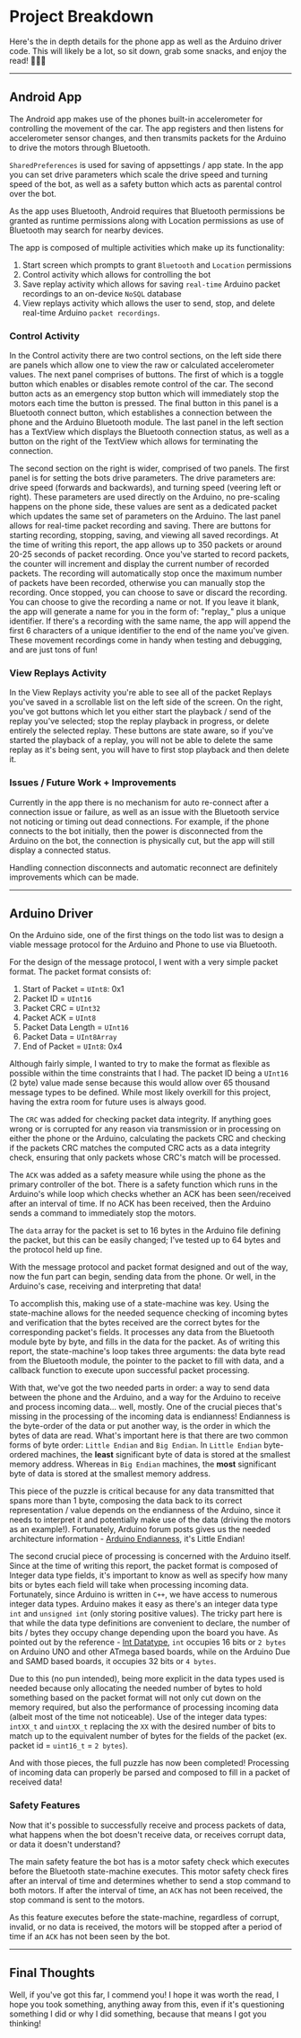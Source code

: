 # Project Breakdown

Here's the in depth details for the phone app as well as the Arduino driver code. This will likely be a lot, so sit down, grab some snacks, and enjoy the read! 🍿🥤🎉

---

## **Android App**

The Android app makes use of the phones built-in accelerometer for controlling the movement of the car. The app registers and then listens for accelerometer sensor changes, and then transmits packets for the Arduino to drive the motors through Bluetooth.

`SharedPreferences` is used for saving of appsettings / app state. In the app you can set drive parameters which scale the drive speed and turning speed of the bot, as well as a safety button which acts as parental control over the bot. 

As the app uses Bluetooth, Android requires that Bluetooth permissions be granted as runtime permissions along with Location permissions as use of Bluetooth may search for nearby devices. 

The app is composed of multiple activities which make up its functionality: 
1. Start screen which prompts to grant `Bluetooth` and `Location` permissions
2. Control activity which allows for controlling the bot
3. Save replay activity which allows for saving `real-time` Arduino packet recordings to an on-device `NoSQL` database
4. View replays activity which allows the user to send, stop, and delete real-time Arduino `packet recordings`.

### **Control Activity**

In the Control activity there are two control sections, on the left side there are panels which allow one to view the raw or calculated accelerometer values. The next panel comprises of buttons. The first of which is a toggle button which enables or disables remote control of the car. The second button acts as an emergency stop button which will immediately stop the motors each time the button is pressed. The final button in this panel is a Bluetooth connect button, which establishes a connection between the phone and the Arduino Bluetooth module. The last panel in the left section has a TextView which displays the Bluetooth connection status, as well as a button on the right of the TextView which allows for terminating the connection.

The second section on the right is wider, comprised of two panels. The first panel is for setting the bots drive parameters. The drive parameters are: drive speed (forwards and backwards), and turning speed (veering left or right). These parameters are used directly on the Arduino, no pre-scaling happens on the phone side, these values are sent as a dedicated packet which updates the same set of parameters on the Arduino. The last panel allows for real-time packet recording and saving. There are buttons for starting recording, stopping, saving, and viewing all saved recordings. At the time of writing this report, the app allows up to 350 packets or around 20-25 seconds of packet recording. Once you've started to record packets, the counter will increment and display the current number of recorded packets. The recording will automatically stop once the maximum number of packets have been recorded, otherwise you can manually stop the recording. Once stopped, you can choose to save or discard the recording. You can choose to give the recording a name or not. If you leave it blank, the app will generate a name for you in the form of: "replay_" plus a unique identifier. If there's a recording with the same name, the app will append the first 6 characters of a unique identifier to the end of the name you've given. These movement recordings come in handy when testing and debugging, and are just tons of fun!

### **View Replays Activity**

In the View Replays activity you're able to see all of the packet Replays you've saved in a scrollable list on the left side of the screen. On the right, you've got buttons which let you either start the playback / send of the replay you've selected; stop the replay playback in progress, or delete entirely the selected replay. These buttons are state aware, so if you've started the playback of a replay, you will not be able to delete the same replay as it's being sent, you will have to first stop playback and then delete it.

### **Issues / Future Work + Improvements**

Currently in the app there is no mechanism for auto re-connect after a connection issue or failure, as well as an issue with the Bluetooth service not noticing or timing out dead connections. For example, if the phone connects to the bot initially, then the power is disconnected from the Arduino on the bot, the connection is physically cut, but the app will still display a connected status.

Handling connection disconnects and automatic reconnect are definitely improvements which can be made.

---

## **Arduino Driver**

On the Arduino side, one of the first things on the todo list was to design a viable message protocol for the Arduino and Phone to use via Bluetooth.

For the design of the message protocol, I went with a very simple packet format. The packet format consists of:

1. Start of Packet = `UInt8`: 0x1
2. Packet ID = `UInt16`
3. Packet CRC = `UInt32`
4. Packet ACK = `UInt8`
5. Packet Data Length = `UInt16`
6. Packet Data = `UInt8Array`
7. End of Packet = `UInt8`: 0x4

Although fairly simple, I wanted to try to make the format as flexible as possible within the time constraints that I had. The packet ID being a `UInt16` (2 byte) value made sense because this would allow over 65 thousand message types to be defined. While most likely overkill for this project, having the extra room for future uses is always good.

The `CRC` was added for checking packet data integrity. If anything goes wrong or is corrupted for any reason via transmission or in processing on either the phone or the Arduino, calculating the packets CRC and checking if the packets CRC matches the computed CRC acts as a data integrity check, ensuring that only packets whose CRC's match will be processed.

The `ACK` was added as a safety measure while using the phone as the primary controller of the bot. There is a safety function which runs in the Arduino's while loop which checks whether an ACK has been seen/received after an interval of time. If no ACK has been received, then the Arduino sends a command to immediately stop the motors.

The `data` array for the packet is set to 16 bytes in the Arduino file defining the packet, but this can be easily changed; I’ve tested up to 64 bytes and the protocol held up fine. 

With the message protocol and packet format designed and out of the way, now the fun part can begin, sending data from the phone. Or well, in the Arduino's case, receiving and interpreting that data!

To accomplish this, making use of a state-machine was key. Using the state-machine allows for the needed sequence checking of incoming bytes and verification that the bytes received are the correct bytes for the corresponding packet's fields. It processes any data from the Bluetooth module byte by byte, and fills in the data for the packet. As of writing this report, the state-machine's loop takes three arguments: the data byte read from the Bluetooth module, the pointer to the packet to fill with data, and a callback function to execute upon successful packet processing.

With that, we've got the two needed parts in order: a way to send data between the phone and the Arduino, and a way for the Arduino to receive and process incoming data... well, mostly. One of the crucial pieces that's missing in the processing of the incoming data is endianness! Endianness is the byte-order of the data or put another way, is the order in which the bytes of data are read. What's important here is that there are two common forms of byte order: `Little Endian` and `Big Endian`. In `Little Endian` byte-ordered machines, the **least** significant byte of data is stored at the smallest memory address. Whereas in `Big Endian` machines, the **most** significant byte of data is stored at the smallest memory address.

This piece of the puzzle is critical because for any data transmitted that spans more than 1 byte, composing the data back to its correct representation / value depends on the endianness of the Arduino, since it needs to interpret it and potentially make use of the data (driving the motors as an example!). Fortunately, Arduino forum posts gives us the needed architecture information - [Arduino Endianness](https://forum.arduino.cc/t/little-endian-or-big-endian/41382), it's Little Endian!

The second crucial piece of processing is concerned with the Arduino itself. Since at the time of writing this report, the packet format is composed of Integer data type fields, it's important to know as well as specify how many bits or bytes each field will take when processing incoming data. Fortunately, since Arduino is written in `C++`, we have access to numerous integer data types. Arduino makes it easy as there's an integer data type `int` and `unsigned int` (only storing positive values). The tricky part here is that while the data type definitions are convenient to declare, the number of bits / bytes they occupy change depending upon the board you have. As pointed out by the reference - [Int Datatype](https://www.arduino.cc/en/reference/int), `int` occupies 16 bits or `2 bytes` on Arduino UNO and other ATmega based boards, while on the Arduino Due and SAMD based boards, it occupies 32 bits or `4 bytes`. 

Due to this (no pun intended), being more explicit in the data types used is needed because only allocating the needed number of bytes to hold something based on the packet format will not only cut down on the memory required, but also the performance of processing incoming data (albeit most of the time not noticeable). Use of the integer data types: `intXX_t` and `uintXX_t` replacing the `XX` with the desired number of bits to match up to the equivalent number of bytes for the fields of the packet (ex. packet id = `uint16_t` = `2 bytes`).

And with those pieces, the full puzzle has now been completed! Processing of incoming data can properly be parsed and composed to fill in a packet of received data!

### **Safety Features**

Now that it's possible to successfully receive and process packets of data, what happens when the bot doesn't receive data, or receives corrupt data, or data it doesn't understand?

The main safety feature the bot has is a motor safety check which executes before the Bluetooth state-machine executes. This motor safety check fires after an interval of time and determines whether to send a stop command to both motors. If after the interval of time, an `ACK` has not been received, the stop command is sent to the motors.

As this feature executes before the state-machine, regardless of corrupt, invalid, or no data is received, the motors will be stopped after a period of time if an `ACK` has not been seen by the bot.

---

## **Final Thoughts**

Well, if you've got this far, I commend you! I hope it was worth the read, I hope you took something, anything away from this, even if it's questioning something I did or why I did something, because that means I got you thinking!